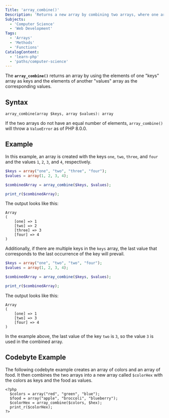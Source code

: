 ```yaml
---
Title: 'array_combine()'
Description: 'Returns a new array by combining two arrays, where one array represents keys and the other array represents values.'
Subjects:
  - 'Computer Science'
  - 'Web Development'
Tags:
  - 'Arrays'
  - 'Methods'
  - 'Functions'
CatalogContent:
  - 'learn-php'
  - 'paths/computer-science'
---
```


The **`array_combine()`** returns an array by using the elements of one "keys" array as keys and the elements of another "values" array as the corresponding values.

## Syntax

```pseudo
array_combine(array $keys, array $values): array
```

If the two arrays do not have an equal number of elements, `array_combine()` will throw a `ValueError` as of PHP 8.0.0.

## Example

In this example, an array is created with the keys `one`, `two`, `three`, and `four` and the values `1`, `2`, `3`, and `4`, respectively.

```php
$keys = array("one", "two", "three", "four");
$values = array(1, 2, 3, 4);

$combinedArray = array_combine($keys, $values);

print_r($combinedArray);
```

The output looks like this:

```shell
Array
(
    [one] => 1
    [two] => 2
    [three] => 3
    [four] => 4
)
```

Additionally, if there are multiple keys in the `keys` array, the last value that corresponds to the last occurrence of the key will prevail.

```php
$keys = array("one", "two", "two", "four");
$values = array(1, 2, 3, 4);

$combinedArray = array_combine($keys, $values);

print_r($combinedArray);
```

The output looks like this:

```shell
Array
(
    [one] => 1
    [two] => 3
    [four] => 4
)
```

In the example above, the last value of the key `two` is `3`, so the value `3` is used in the combined array.

## Codebyte Example

The following codebyte example creates an array of colors and an array of food. It then combines the two arrays into a new array called `$colorHex` with the colors as keys and the food as values.

```codebyte/php
<?php
  $colors = array("red", "green", "blue");
  $food = array("apple", "broccoli", "blueberry");
  $colorHex = array_combine($colors, $hex);
  print_r($colorHex);
?>
```
